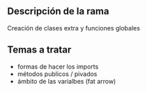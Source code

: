 ## Descripción de la rama
Creación de clases extra y funciones globales

## Temas a tratar
* formas de hacer los imports
* métodos publicos / pivados
* ámbito de las varialbes (fat arrow)

